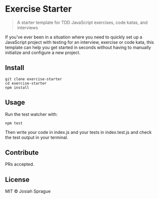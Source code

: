 # Exercise Starter

> A starter template for TDD JavaScript exercises, code katas, and interviews

If you've ever been in a situation where you need to quickly set up a JavaScript project with testing for an interview, exercise or code kata, this template can help you get started in seconds without having to manually initialize and configure a new project.

## Install

```
git clone exercise-starter
cd exercise-starter
npm install
```

## Usage

Run the test watcher with:

```
npm test
```

Then write your code in index.js and your tests in index.test.js and check the test output in your terminal.

## Contribute

PRs accepted.

## License

MIT © Josiah Sprague






